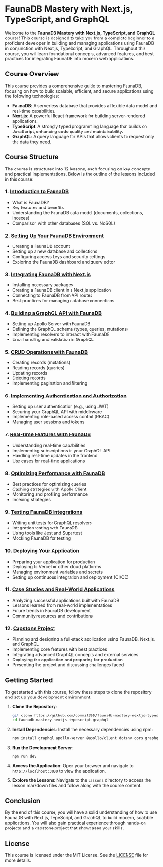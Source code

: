# FaunaDB Mastery with Next.js, TypeScript, and GraphQL

Welcome to the **FaunaDB Mastery with Next.js, TypeScript, and GraphQL** course! This course is designed to take you from a complete beginner to a proficient developer in building and managing applications using FaunaDB in conjunction with Next.js, TypeScript, and GraphQL. Throughout this course, you will learn foundational concepts, advanced features, and best practices for integrating FaunaDB into modern web applications.

## Course Overview

This course provides a comprehensive guide to mastering FaunaDB, focusing on how to build scalable, efficient, and secure applications using the following technologies:

- **FaunaDB**: A serverless database that provides a flexible data model and real-time capabilities.
- **Next.js**: A powerful React framework for building server-rendered applications.
- **TypeScript**: A strongly typed programming language that builds on JavaScript, enhancing code quality and maintainability.
- **GraphQL**: A query language for APIs that allows clients to request only the data they need.

## Course Structure

The course is structured into 12 lessons, each focusing on key concepts and practical implementations. Below is the outline of the lessons included in this course:

### **1. [Introduction to FaunaDB](Lessons/01_introduction_to_faunadb.md)**
   - What is FaunaDB?
   - Key features and benefits
   - Understanding the FaunaDB data model (documents, collections, indexes)
   - Comparison with other databases (SQL vs. NoSQL)

### **2. [Setting Up Your FaunaDB Environment](Lessons/02_setting_up_faunadb.md)**
   - Creating a FaunaDB account
   - Setting up a new database and collections
   - Configuring access keys and security settings
   - Exploring the FaunaDB dashboard and query editor

### **3. [Integrating FaunaDB with Next.js](Lessons/03_integrating_faunadb_with_nextjs.md)**
   - Installing necessary packages
   - Creating a FaunaDB client in a Next.js application
   - Connecting to FaunaDB from API routes
   - Best practices for managing database connections

### **4. [Building a GraphQL API with FaunaDB](Lessons/04_building_graphql_api_with_faunadb.md)**
   - Setting up Apollo Server with FaunaDB
   - Defining the GraphQL schema (types, queries, mutations)
   - Implementing resolvers to interact with FaunaDB
   - Error handling and validation in GraphQL

### **5. [CRUD Operations with FaunaDB](Lessons/05_crud_operations_with_faunadb.md)**
   - Creating records (mutations)
   - Reading records (queries)
   - Updating records
   - Deleting records
   - Implementing pagination and filtering

### **6. [Implementing Authentication and Authorization](Lessons/06_authentication_and_authorization.md)**
   - Setting up user authentication (e.g., using JWT)
   - Securing your GraphQL API with middleware
   - Implementing role-based access control (RBAC)
   - Managing user sessions and tokens

### **7. [Real-time Features with FaunaDB](Lessons/07_real_time_features_with_faunadb.md)**
   - Understanding real-time capabilities
   - Implementing subscriptions in your GraphQL API
   - Handling real-time updates in the frontend
   - Use cases for real-time applications

### **8. [Optimizing Performance with FaunaDB](Lessons/08_performance_optimization.md)**
   - Best practices for optimizing queries
   - Caching strategies with Apollo Client
   - Monitoring and profiling performance
   - Indexing strategies

### **9. [Testing FaunaDB Integrations](Lessons/09_testing_faunadb_integrations.md)**
   - Writing unit tests for GraphQL resolvers
   - Integration testing with FaunaDB
   - Using tools like Jest and Supertest
   - Mocking FaunaDB for testing

### **10. [Deploying Your Application](Lessons/10_deploying_application.md)**
   - Preparing your application for production
   - Deploying to Vercel or other cloud platforms
   - Managing environment variables and secrets
   - Setting up continuous integration and deployment (CI/CD)

### **11. [Case Studies and Real-World Applications](Lessons/11_case_studies.md)**
   - Analyzing successful applications built with FaunaDB
   - Lessons learned from real-world implementations
   - Future trends in FaunaDB development
   - Community resources and contributions

### **12. [Capstone Project](Lessons/12_capstone_project.md)**
   - Planning and designing a full-stack application using FaunaDB, Next.js, and GraphQL
   - Implementing core features with best practices
   - Integrating advanced GraphQL concepts and external services
   - Deploying the application and preparing for production
   - Presenting the project and discussing challenges faced

## Getting Started

To get started with this course, follow these steps to clone the repository and set up your development environment:

1. **Clone the Repository**:
   ```bash
   git clone https://github.com/commit365/faunadb-mastery-nextjs-typescript-graphql.git
   cd faunadb-mastery-nextjs-typescript-graphql
   ```

2. **Install Dependencies**:
   Install the necessary dependencies using npm:
   ```bash
   npm install graphql apollo-server @apollo/client dotenv cors graphql-subscriptions compression && npm install --save-dev typescript @types/node @types/jest jest supertest @graphql-codegen/cli @graphql-codegen/typescript @graphql-codegen/typescript-operations @apollo/client/testing nodemon
   ```

3. **Run the Development Server**:
   ```bash
   npm run dev
   ```

4. **Access the Application**: Open your browser and navigate to `http://localhost:3000` to view the application.

5. **Explore the Lessons**: Navigate to the `Lessons` directory to access the lesson markdown files and follow along with the course content.

## Conclusion

By the end of this course, you will have a solid understanding of how to use FaunaDB with Next.js, TypeScript, and GraphQL to build modern, scalable applications. You will also gain practical experience through hands-on projects and a capstone project that showcases your skills.

## License

This course is licensed under the MIT License. See the [LICENSE](LICENSE) file for more details.
